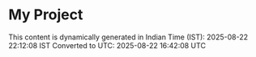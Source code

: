 # My Project

This content is dynamically generated in Indian Time (IST): 2025-08-22 22:12:08 IST
Converted to UTC: 2025-08-22 16:42:08 UTC
